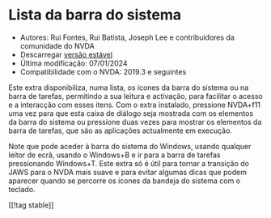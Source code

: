 # Lista da barra do sistema #

*   Autores: Rui Fontes, Rui Batista, Joseph Lee e contribuidores da comunidade do NVDA
*   Descarregar [versão estável][1]
*   Última modificação: 07/01/2024
*   Compatibilidade com o NVDA: 2019.3 e seguintes

Este extra disponibiliza, numa lista, os ícones da barra do sistema ou na barra de tarefas, permitindo a sua leitura e activação, para facilitar o acesso e a interacção com esses itens.
Com o extra instalado, pressione NVDA+f11 uma vez para que esta caixa de diálogo seja mostrada com os elementos da barra do sistema ou pressione duas vezes para mostrar os elementos da barra de tarefas, que são as aplicações actualmente em execução.

Note que pode aceder à barra do sistema do Windows, usando qualquer leitor de ecrã, usando o Windows+B e ir para a barra de tarefas pressionando Windows+T.
Este extra só é útil para tornar a transição do JAWS para o NVDA mais suave e para evitar algumas dicas que podem aparecer quando se percorre os ícones da bandeja do sistema com o teclado.

[[!tag stable]]

[1]: https://github.com/ruifontes/systrayList/releases/download/2024.03.23/systrayList-2024.03.23.nvda-addon
